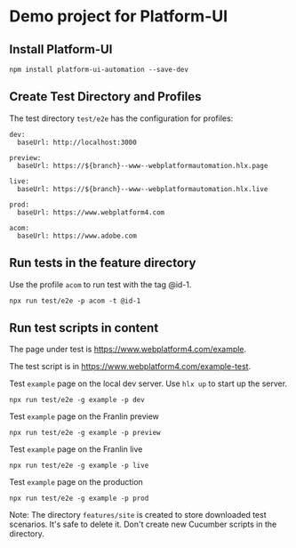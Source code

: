 # Demo project for Platform-UI

## Install Platform-UI

```
npm install platform-ui-automation --save-dev
```

## Create Test Directory and Profiles

The test directory `test/e2e` has the configuration for profiles:

```
dev: 
  baseUrl: http://localhost:3000

preview: 
  baseUrl: https://${branch}--www--webplatformautomation.hlx.page

live: 
  baseUrl: https://${branch}--www--webplatformautomation.hlx.live

prod: 
  baseUrl: https://www.webplatform4.com

acom:
  baseUrl: https://www.adobe.com
```

## Run tests in the feature directory

Use the profile `acom` to run test with the tag @id-1.
```
npx run test/e2e -p acom -t @id-1
```

## Run test scripts in content

The page under test is https://www.webplatform4.com/example.

The test script is in https://www.webplatform4.com/example-test.

Test `example` page on the local dev server. Use `hlx up` to start up the server.

```
npx run test/e2e -g example -p dev
```

Test `example` page on the Franlin preview

```
npx run test/e2e -g example -p preview
```

Test `example` page on the Franlin live

```
npx run test/e2e -g example -p live
```

Test `example` page on the production

```
npx run test/e2e -g example -p prod
```

Note: The directory `features/site` is created to store downloaded test scenarios. It's safe to delete it. Don't create new Cucumber scripts in the directory.  